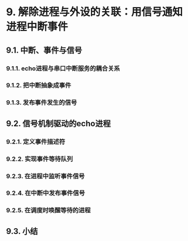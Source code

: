 # 9. 解除进程与外设的关联：用信号通知进程中断事件

## 9.1. 中断、事件与信号
### 9.1.1. echo进程与串口中断服务的耦合关系
### 9.1.2. 把中断抽象成事件
### 9.1.3. 发布事件发生的信号

## 9.2. 信号机制驱动的echo进程
### 9.2.1. 定义事件描述符
### 9.2.2. 实现事件等待队列
### 9.2.3. 在进程中监听事件信号
### 9.2.4. 在中断中发布事件信号
### 9.2.5. 在调度时唤醒等待的进程

## 9.3. 小结

